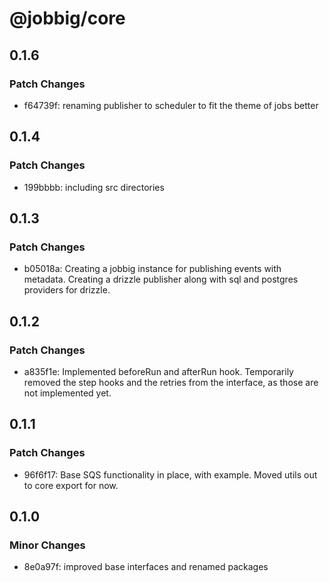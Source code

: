 # @jobbig/core

## 0.1.6

### Patch Changes

- f64739f: renaming publisher to scheduler to fit the theme of jobs better

## 0.1.4

### Patch Changes

- 199bbbb: including src directories

## 0.1.3

### Patch Changes

- b05018a: Creating a jobbig instance for publishing events with metadata. Creating a drizzle publisher along with sql and postgres providers for drizzle.

## 0.1.2

### Patch Changes

- a835f1e: Implemented beforeRun and afterRun hook. Temporarily removed the step hooks and the retries from the interface, as those are not implemented yet.

## 0.1.1

### Patch Changes

- 96f6f17: Base SQS functionality in place, with example. Moved utils out to core export for now.

## 0.1.0

### Minor Changes

- 8e0a97f: improved base interfaces and renamed packages
